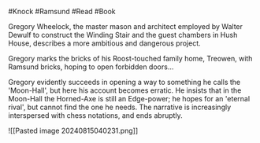 #Knock #Ramsund #Read #Book 

Gregory Wheelock, the master mason and architect employed by Walter Dewulf to construct the Winding Stair and the guest chambers in Hush House, describes a more ambitious and dangerous project.

Gregory marks the bricks of his Roost-touched family home, Treowen, with Ramsund bricks, hoping to open forbidden doors…

Gregory evidently succeeds in opening a way to something he calls the 'Moon-Hall', but here his account becomes erratic. He insists that in the Moon-Hall the Horned-Axe is still an Edge-power; he hopes for an 'eternal rival', but cannot find the one he needs. The narrative is increasingly interspersed with chess notations, and ends abruptly.

![[Pasted image 20240815040231.png]]